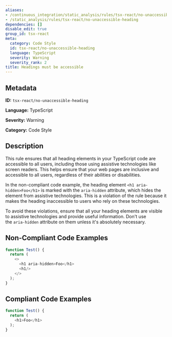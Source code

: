 ```yaml
---
aliases:
- /continuous_integration/static_analysis/rules/tsx-react/no-unaccessible-heading
- /static_analysis/rules/tsx-react/no-unaccessible-heading
dependencies: []
disable_edit: true
group_id: tsx-react
meta:
  category: Code Style
  id: tsx-react/no-unaccessible-heading
  language: TypeScript
  severity: Warning
  severity_rank: 2
title: Headings must be accessible
---
```

<!--  SOURCED FROM https://github.com/DataDog/datadog-static-analyzer-rule-docs -->


## Metadata
**ID:** `tsx-react/no-unaccessible-heading`

**Language:** TypeScript

**Severity:** Warning

**Category:** Code Style

## Description
This rule ensures that all heading elements in your TypeScript code are accessible to all users, including those using assistive technologies like screen readers. This helps ensure that your web pages are inclusive and accessible to all users, regardless of their abilities or disabilities.

In the non-compliant code example, the heading element `<h1 aria-hidden>Foo</h1>` is marked with the `aria-hidden` attribute, which hides the element from assistive technologies. This is a violation of the rule because it makes the heading inaccessible to users who rely on these technologies.

To avoid these violations, ensure that all your heading elements are visible to assistive technologies and provide useful information. Don't use the `aria-hidden` attribute on them unless it's absolutely necessary.

## Non-Compliant Code Examples
```typescript
function Test() {
  return (
    <>
      <h1 aria-hidden>Foo</h1>
      <h1/>
    </>
  );
}
```

## Compliant Code Examples
```typescript
function Test() {
  return (
    <h1>Foo</h1>
  );
}
```
